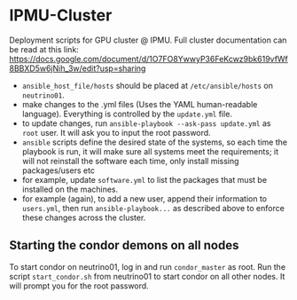 # IPMU-Cluster
Deployment scripts for GPU cluster @ IPMU. Full cluster documentation can be read at this link: https://docs.google.com/document/d/1O7FO8YwwyP36FeKcwz9bk619vfWf8BBXD5w6jNih_3w/edit?usp=sharing

* `ansible_host_file/hosts` should be placed at `/etc/ansible/hosts` on `neutrino01`.
* make changes to the .yml files (Uses the YAML human-readable language). Everything is controlled by the `update.yml` file.
* to update changes, run `ansible-playbook --ask-pass update.yml` as `root` user. It will ask you to input the root password.
* `ansible` scripts define the desired state of the systems, so each time the playbook is run, it will make sure all systems meet the requirements; it will not reinstall the software each time, only install missing packages/users etc
* for example, update `software.yml` to list the packages that must be installed on the machines.
* for example (again), to add a new user, append their information to `users.yml`, then run `ansible-playbook...` as described above to enforce these changes across the cluster.


## Starting the condor demons on all nodes
To start condor on neutrino01, log in and run `condor_master` as root.
Run the script `start_condor.sh` from neutrino01 to start condor on all other nodes. It will prompt you for the root password. 